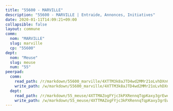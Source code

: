 ```yaml
---
title: "55600 - MARVILLE"
description: "55600 - MARVILLE | Entraide, Annonces, Initiatives"
date: 2020-01-11T14:09:21+09:00
collapsible: false
layout: commune
comm:
  nom: "MARVILLE"
  slug: marville
  cp: "55600"
dept:
  nom: "Meuse"
  slug: meuse
  num: "55"
peerpad:
  comm:
    read_path: /r/markdown/55600_marville/4XTTM3k8aJTD4wd2MMr21oLvhDXnCPoQXoxZgCAn68sp225fX
    write_path: /w/markdown/55600_marville/4XTTM3k8aJTD4wd2MMr21oLvhDXnCPoQXoxZgCAn68sp225fX-K3TgUQeEzYZUSWo8qwoWzefDXxjkyFw46dWU3VqCwufb3nNxcM4Dw6uQZNmHwMMLAanx3MoUk2NJAxJBuZi8ZTnzqn58mivzpNp8mYGvAUkzk65CtMpjtKSPFPJHEDsx9hSgnLKB
  dept:
    read_path: /r/markdown/55_meuse/4XTTMAZogFYjc3kPXRennqTqpKaxy3grEwemFqg29rwkrPVit
    write_path: /w/markdown/55_meuse/4XTTMAZogFYjc3kPXRennqTqpKaxy3grEwemFqg29rwkrPVit-K3TgUKFK4U3KduRmUzLc9vHoSRQG77sF2Wbs3cyWXobZcgb6TfASJcGDPror5ZZanBF6Mpjeq1Ushd16Pu9ha9F7F38qzhQqES3b79Xt7LuU1tzmWNED66pWnroExmsHxWtFur2G
---
```


